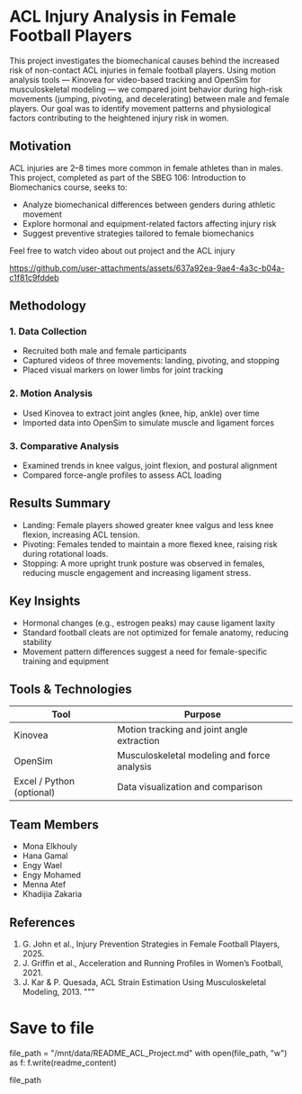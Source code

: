 

# ACL Injury Analysis in Female Football Players



This project investigates the biomechanical causes behind the increased risk of non-contact ACL injuries in female football players. Using motion analysis tools — Kinovea for video-based tracking and OpenSim for musculoskeletal modeling — we compared joint behavior during high-risk movements (jumping, pivoting, and decelerating) between male and female players. Our goal was to identify movement patterns and physiological factors contributing to the heightened injury risk in women.

## Motivation

ACL injuries are 2–8 times more common in female athletes than in males. This project, completed as part of the SBEG 106: Introduction to Biomechanics course, seeks to:
- Analyze biomechanical differences between genders during athletic movement
- Explore hormonal and equipment-related factors affecting injury risk
- Suggest preventive strategies tailored to female biomechanics

Feel free to watch video about out project and the ACL injury 



https://github.com/user-attachments/assets/637a92ea-9ae4-4a3c-b04a-c1f81c9fddeb


## Methodology

### 1. Data Collection
- Recruited both male and female participants
- Captured videos of three movements: landing, pivoting, and stopping
- Placed visual markers on lower limbs for joint tracking

### 2. Motion Analysis
- Used Kinovea to extract joint angles (knee, hip, ankle) over time
- Imported data into OpenSim to simulate muscle and ligament forces

### 3. Comparative Analysis
- Examined trends in knee valgus, joint flexion, and postural alignment
- Compared force-angle profiles to assess ACL loading

## Results Summary

- Landing: Female players showed greater knee valgus and less knee flexion, increasing ACL tension.
- Pivoting: Females tended to maintain a more flexed knee, raising risk during rotational loads.
- Stopping: A more upright trunk posture was observed in females, reducing muscle engagement and increasing ligament stress.

## Key Insights

- Hormonal changes (e.g., estrogen peaks) may cause ligament laxity
- Standard football cleats are not optimized for female anatomy, reducing stability
- Movement pattern differences suggest a need for female-specific training and equipment

## Tools & Technologies

| Tool        | Purpose                                |
|-------------|----------------------------------------|
| Kinovea     | Motion tracking and joint angle extraction |
| OpenSim     | Musculoskeletal modeling and force analysis |
| Excel / Python (optional) | Data visualization and comparison |

## Team Members

- Mona Elkhouly
- Hana Gamal
- Engy Wael
- Engy Mohamed
- Menna Atef
- Khadijia Zakaria

## References

1. G. John et al., Injury Prevention Strategies in Female Football Players, 2025.
2. J. Griffin et al., Acceleration and Running Profiles in Women’s Football, 2021.
3. J. Kar & P. Quesada, ACL Strain Estimation Using Musculoskeletal Modeling, 2013.
"""

# Save to file
file_path = "/mnt/data/README_ACL_Project.md"
with open(file_path, "w") as f:
    f.write(readme_content)

file_path
